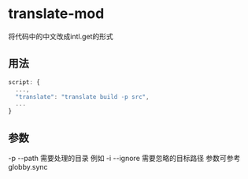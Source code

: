 # translate-mod

将代码中的中文改成intl.get的形式

## 用法

```javascript
script: {
  ...,
  "translate": "translate build -p src",
  ...
}
```

## 参数

-p --path 需要处理的目录 例如
-i --ignore 需要忽略的目标路径
参数可参考globby.sync
